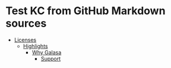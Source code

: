 # Test KC from GitHub Markdown sources

-   [Licenses](licenses.md)
    -   [Highlights](highlights.md)
        -   [Why Galasa](why-galasa.md)
            -   [Support](docs/support.md)
